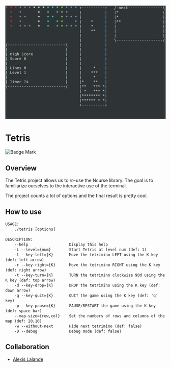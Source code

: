 <p align="center"><img src="../../../images/tetris.png" alt="Tetris"></p>

# Tetris

![Badge Mark](https://img.shields.io/badge/Module%20Mark-A-%2372FA08.svg?&style=for-the-badge&logoColor=black)

## Overview

The Tetris project allows us to *re*-use the Ncurse library. The goal is to familiarize ourselves to the interactive use of the terminal.

The project counts a lot of options and the final result is pretty cool.

## How to use

```
USAGE:
    ./tetris [options]

DESCRIPTION:
    --help                  Display this help
    -L --level={num}        Start Tetris at level num (def: 1)
    -l --key-left={K}       Move the tetrimino LEFT using the K key (def: left arrow)
    -r --key-right={K}      Move the tetrimino RIGHT using the K key (def: right arrow)
    -t --key-turn={K}       TURN the tetrimino clockwise 90d using the K key (def: top arrow)
    -d --key-drop={K}       DROP the tetrimino using the K key (def: down arrow)
    -q --key-quit={K}       QUIT the game using the K key (def: 'q' key)
    -p --key-pause={K}      PAUSE/RESTART the game using the K key (def: space bar)
    --map-size={row,col}    Set the numbers of rows and columns of the map (def: 20,10)
    -w --without-next       Hide next tetrimino (def: false)
    -D --debug              Debug mode (def: false)
```

## Collaboration

- [Alexis Lalande](https://github.com/Zuralex34)
